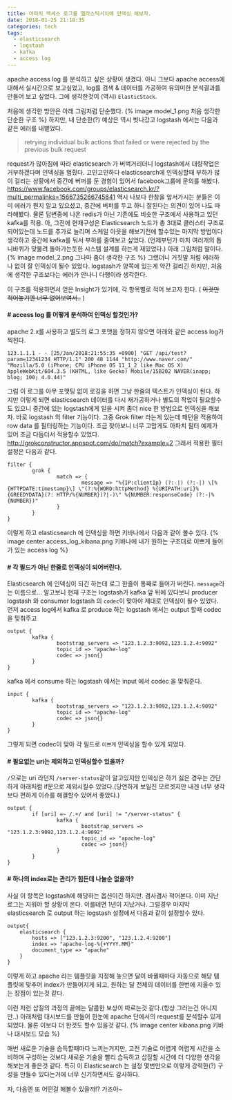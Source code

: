 ```yaml
---
title: 아파치 엑세스 로그를 엘라스틱서치에 인덱싱 해보자.
date: 2018-01-25 21:18:35
categories: tech
tags:
  - elasticsearch
  - logstash
  - kafka
  - access log
---
```

apache access log 를 분석하고 싶은 상황이 생겼다. 아니 그보다 apache access에 대해서 실시간으로 보고싶었고, log를 검색 & 데이터를 가공하여 유의미한 분석결과를 만들어 보고 싶었다. 그에 생각한것이 (역시) `ElasticStack`.
<!-- more -->
처음에 생각한 방안은 아래 그림처럼 단순했다.
{% image model_1.png 처음 생각한 단순한 구조 %}
하지만, 내 단순한(?) 예상은 역시 빗나갔고 logstash 에서는 다음과 같은 에러를 내뱉었다.
> retrying individual bulk actions that failed or were rejected by the previous bulk request

request가 많아짐에 따라 elasticsearch 가 버벅거리더니 logstash에서 대량작업은 거부하겠다며 인덱싱을 멈췄다. 고민고민하다 elasticsearch에 인덱싱할때 부하가 많이 걸리는 상황에서 중간에 버퍼를 둔 경험이 있어서 facebook그룹에 문의를 해봤다.
https://www.facebook.com/groups/elasticsearch.kr/?multi_permalinks=1566735266745641
역시 나보다 한참을 앞서가시는 분들은 이미 에러가 뭔지 알고 있으셨고, 중간에 버퍼를 두고 하니 잘된다는 의견이 있어 나도 따라해봤다. 물론 답변중에 나온 redis가 아닌 기존에도 비슷한 구조에서 사용하고 있던 kafka를 적용.
아, 그전에 현재구성은 Elasticsearch 노드가 총 3대로 클러스터 구조로 되어있는데 노드를 추가로 늘리며 스케일 아웃을 해보기전에 할수있는 마지막 방법이다 생각하고 중간에 kafka를 둬서 부하를 줄여보고 싶었다. (언제부턴가 마치 여러개의 톱니바퀴가 맞물려 돌아가는듯한 시스템 설계를 하는게 재밌었다.) 아래 그림처럼 말이다.
{% image model_2.png 그나마 좀더 생각한 구조 %}
그랬더니 거짓말 처럼 에러하나 없이 잘 인덱싱이 될수 있었다. logstash가 양쪽에 있는게 약간 걸리긴 하지만, 처음에 생각한 구조보다는 에러가 안나니 다행이라 생각한다.


이 구조를 적용하면서 얻은 Insight가 있기에, 각 항목별로 적어 보고자 한다. ( ~~이것만 적어놓기엔 너무 없어보여서..~~ )

#### # access log 를 어떻게 분석하여 인덱싱 할것인가?
apache 2.x를 사용하고 별도의 로그 포맷을 정하지 않으면 아래와 같은 access log가 찍힌다.
```
123.1.1.1 - - [25/Jan/2018:21:55:35 +0900] "GET /api/test?param=12341234 HTTP/1.1" 200 48 1144 "http://www.naver.com/" "Mozilla/5.0 (iPhone; CPU iPhone OS 11_1_2 like Mac OS X) AppleWebKit/604.3.5 (KHTML, like Gecko) Mobile/15B202 NAVER(inapp; blog; 100; 4.0.44)"
```
그럼 이 로그를 아무 포맷팅 없이 로깅을 하면 그냥 한줄의 텍스트가 인덱싱이 된다. 하지만 이렇게 되면 elasticsearch 데이터를 다시 재가공하거나 별도의 작업이 필요할수도 있으니 중간에 있는 logstash에게 일을 시켜 좀더 nice 한 방법으로 인덱싱을 해보자. 바로 logstash 의 filter 기능이다. 그중 Grok filter 라는게 있는데 패턴을 적용하여 row data 를 필터링하는 기능이다. 조금 찾아보니 너무 고맙게도 아파치 필터 예제가 있어 조금 다듬더서 적용할수 있었다. http://grokconstructor.appspot.com/do/match?example=2 
그래서 적용한 필터설정은 다음과 같다.
```
filter {
        grok {
                match => {
                        message => "%{IP:clientIp} (?:-|) (?:-|) \[%{HTTPDATE:timestamp}\] \"(?:%{WORD:httpMethod} %{URIPATH:uri}%{GREEDYDATA}(?: HTTP/%{NUMBER})?|-)\" %{NUMBER:responseCode} (?:-|%{NUMBER})"
                }
        }
}
```
이렇게 하고 elasticsearch 에 인덱싱을 하면 키바나에서 다음과 같이 볼수 있다.
{% image center access_log_kibana.png 키바나에 내가 원하는 구조대로 이쁘게 들어가 있는 access log %}

#### # 각 필드가 아닌 한줄로 인덱싱이 되어버린다.
Elasticsearch 에 인덱싱이 되긴 하는데 로그 한줄이 통째로 들어가 버린다. `message`라는 이름으로... 알고보니 현재 구조는 logstash가 kafka 앞 뒤에 있다보니 producer logstash 와 consumer logstash 의 `codec`이 맞아야 제대로 인덱싱이 될수 있었다.
먼저 access log에서 kafka 로 produce 하는 logstash 에서는 output 할때 codec 을 맞춰주고
```
output {
        kafka {
                bootstrap_servers => "123.1.2.3:9092,123.1.2.4:9092"
                topic_id => "apache-log"
                codec => json{}
        }
}
```
kafka 에서 consume 하는 logstash 에서는 input 에서 codec 을 맞춰준다.
```
input {
        kafka {
                bootstrap_servers => "123.1.2.3:9092,123.1.2.4:9092"
                topic_id => "apache-log"
                codec => json{}
        }
}
```
그렇게 되면 codec이 맞아 각 필드로 `이쁘게` 인덱싱을 할수 있게 되었다.


#### # 필요없는 uri는 제외하고 인덱싱할수 있을까?
`/`으로는 uri 라던지 `/server-status`같이 알고있지만 인덱싱은 하기 싫은 경우는 간단하게 아래처럼 if문으로 제외시킬수 있었다.(당연하게 보일진 모르겟지만 내겐 너무 생각보다 편하게 이슈를 해결할수 있어서 좋았다.)
```
output {
        if [uri] =~ /.+/ and [uri] != "/server-status" {
                kafka {
                        bootstrap_servers => "123.1.2.3:9092,123.1.2.4:9092"
                        topic_id => "apache-log"
                        codec => json{}
                }
        }
}
```

#### # 하나의 index로는 관리가 힘든데 나눌순 없을까?
사실 이 항목은 logstash에 해당하는 옵션이긴 하지만. 겸사겸사 적어본다.
이미 지난 로그는 지워야 할 상황이 온다. 이를테면 1년이 지났거나. 그럴경우 마지막 elasticsearch 로 output 하는 logstash 설정에서 다음과 같이 설정할수 있다.
```
output{
	elasticsearch {
		hosts => ["123.1.2.3:9200", "123.1.2.4:9200"]
		index => "apache-log-%{+YYYY.MM}"
		document_type => "apache"
	}
}
```
이렇게 하고 apache 라는 템플릿을 지정해 놓으면 달이 바뀔때마다 자동으로 해당 템플릿에 맞추어 index가 만들어지게 되고, 원하는 달 전체의 데이터를 한번에 지울수 있는 장점이 있는것 같다.

이런 저런 삽질의 과정의 끝에는 달콤한 보상이 따르는것 같다.(항상 그러는건 아니지만..) 아래처럼 대시보드를 만들어 한눈에 apache 단에서의 request를 분석할수 있게 되었다. 물론 이보다 더 한것도 할수 있을것 같다. 
{% image center kibana.png 키바나 대시보드 모습 %}

매번 새로운 기술을 습득할때마다 느끼는거지만, 고전 기술로 어렵게 어렵게 시간을 소비하며 구성하는 것보다 새로운 기술을 빨리 습득하고 삽질할 시간에 더 다양한 생각을 해보는게 좋은것 같다. 특히 이 Elasticsearch 는 설정 몇번만으로 이렇게 강력한(?) 구성을 만들수 있다는거에 너무 신기하면서도 감사하다.

자, 다음엔 또 어떤걸 해볼수 있을까!? 가즈아~